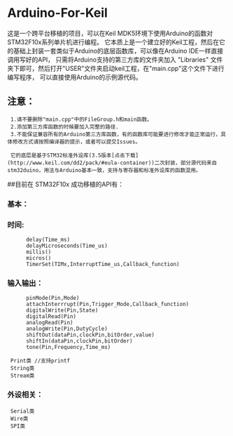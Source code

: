 # Arduino-For-Keil

这是一个跨平台移植的项目，可以在Keil MDK5环境下使用Arduino的函数对STM32F10x系列单片机进行编程。
它本质上是一个建立好的Keil工程，然后在它的基础上封装一套类似于Arduino的底层函数库，可以像在Arduino IDE一样直接调用写好的API，
只需将Arduino支持的第三方库的文件夹加入 "Libraries" 文件夹下即可，然后打开"USER"文件夹启动keil工程，在"main.cpp"这个文件下进行编写程序，
可以直接使用Arduino的示例源代码。

## 注意： 
     1.请不要删除"main.cpp"中的FileGroup.h和main函数。 
     2.添加第三方库函数的时候要加入完整的路径. 
     3.不能保证兼容所有的Arduino第三方库函数，有的函数库可能要进行修改才能正常运行，具体修改方式请按照编译器的提示，或者可以提交Issues。 
      
     它的底层是基于STM32标准外设库(3.5版本[点击下载](http://www.keil.com/dd2/pack/#eula-container))二次封装，部分源代码来自 stm32duino，用法与Arduino基本一致，支持与寄存器和标准外设库的函数混用。
     
     
##目前在 STM32F10x 成功移植的API有： 
### 基本：
### 时间:
          delay(Time_ms)
          delayMicroseconds(Time_us)
          millis()
          micros()
          TimerSet(TIMx,InterruptTime_us,Callback_function)
### 输入输出：
          pinMode(Pin,Mode)
          attachInterrrupt(Pin,Trigger_Mode,Callback_function)
          digitalWrite(Pin,State)
          digitalRead(Pin)
          analogRead(Pin)
          analogWrite(Pin,DutyCycle)
          shiftOut(dataPin,clockPin,bitOrder,value)
          shiftIn(dataPin,clockPin,bitOrder)
          tone(Pin,Frequency,Time_ms)
          
     Print类 //支持printf
     String类 
     Stream类 
      
### 外设相关： 
     Serial类 
     Wire类
     SPI类
 
